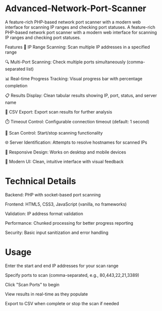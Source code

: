 # Advanced-Network-Port-Scanner
A feature-rich PHP-based network port scanner with a modern web interface for scanning IP ranges and checking port statuses.
A feature-rich PHP-based network port scanner with a modern web interface for scanning IP ranges and checking port statuses.

Features
🚀 IP Range Scanning: Scan multiple IP addresses in a specified range

🔍 Multi-Port Scanning: Check multiple ports simultaneously (comma-separated list)

📊 Real-time Progress Tracking: Visual progress bar with percentage completion

📋 Results Display: Clean tabular results showing IP, port, status, and server name

📁 CSV Export: Export scan results for further analysis

⏱️ Timeout Control: Configurable connection timeout (default: 1 second)

🛑 Scan Control: Start/stop scanning functionality

🌐 Server Identification: Attempts to resolve hostnames for scanned IPs

📱 Responsive Design: Works on desktop and mobile devices

🎨 Modern UI: Clean, intuitive interface with visual feedback

# Technical Details
Backend: PHP with socket-based port scanning

Frontend: HTML5, CSS3, JavaScript (vanilla, no frameworks)

Validation: IP address format validation

Performance: Chunked processing for better progress reporting

Security: Basic input sanitization and error handling

# Usage
Enter the start and end IP addresses for your scan range

Specify ports to scan (comma-separated, e.g., 80,443,22,21,3389)

Click "Scan Ports" to begin

View results in real-time as they populate

Export to CSV when complete or stop the scan if needed

